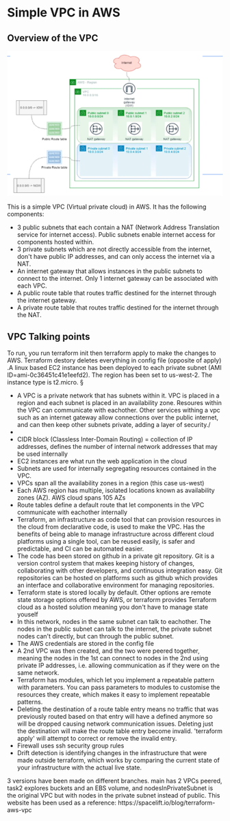 <h1>Simple VPC in AWS</h1>

<h2> Overview of the VPC</h2>

![Image of VPC diagram](vpc_diagram.png)

<p>This is a simple VPC (Virtual private cloud) in AWS. It has the following components:
<ul>
<li>3 public subnets that each contain a NAT (Network Address Translation service for internet access). Public subnets enable internet access for components hosted within.</li>
<li>3 private subnets which are not directly accessible from the internet, don't have public IP addresses, and can only access the internet via a NAT. </li>
<li>An internet gateway that allows instances in the public subnets to connect to the internet. Only 1 internet gateway can be associated with each VPC.</li>
<li>A public route table that routes traffic destined for the internet through the internet gateway.</li>
<li>A private route table that routes traffic destined for the internet through the NAT.</li>
</ul>

<h2>VPC Talking points</h2>
To run, you run terraform init then terraform apply to make the changes to AWS. Terraform destory deletes everything in config file (opposite of apply)
.A linux based EC2 instance has been deployed to each private subnet (AMI ID=ami-0c36451c41e1eefd2). The region has been set to us-west-2. The instance type is t2.micro. §
<ul>
<li>A VPC is a private network that has subnets within it. VPC is placed in a region and each subnet is placed in an availability zone. Resoures within the VPC can communicate with eachother. Other services withing a vpc such as an internet gateway allow connections over the public internet, and can then keep other subnets private, adding a layer of security./<li>
<li>CIDR block (Classless Inter-Domain Routing) = collection of IP addresses, defines the number of internal network addresses that may be used internally</li>
<li>EC2 instances are what run the web application in the cloud</li>
<li>Subnets are used for internally segregating resources contained in the VPC.</li>
<li>VPCs span all the availability zones in a region (this case us-west)</li>
<li>Each AWS region has multiple, isolated locations known as availability zones (AZ). AWS cloud spans 105 AZs</li>
<li>Route tables define a default route that let components in the VPC communicate with eachother internally</li>
<li>Terraform, an infrastructure as code tool that can provision resources in the cloud from declarative code, is used to make the VPC. Has the benefits of being able to manage infrastructure across different cloud platforms using a single tool, can be reused easily, is safer and predictable, and CI can be automated easier. </li>
<li>The code has been stored on github in a private git repository. Git is a version control system that makes keeping history of changes, collaborating with other developers, and continuous integration easy. Git repositories can be hosted on platforms such as github which provides an interface and collaborative environment for managing repositories.</li>
<li>Terraform state is stored locally by default. Other options are remote state storage options offered by AWS, or terraform provides Terraform cloud as a hosted solution meaning you don't have to manage state youself</li>
<li>In this network, nodes in the same subnet can talk to eachother. The nodes in the public subnet can talk to the internet, the private subnet nodes can't directly, but can through the public subnet.</li>
<li>The AWS credentials are stored in the config file</li>
<li>A 2nd VPC was then created, and the two were peered together, meaning the nodes in the 1st can connect to nodes in the 2nd using private IP addresses, i.e. allowing communication as if they were on the same network. </li>
<li>Terraform has modules, which let you implement a repeatable pattern with parameters. You can pass parameters to modules to customise the resources they create, which makes it easy to implement repeatable patterns.</li>
<li>Deleting the destination of a route table entry means no traffic that was previously routed based on that entry will have a defined anymore so will be dropped causing network communication issues. Deleting just the destination will make the route table entry become invalid. 'terraform apply' will attempt to correct or remove the invalid entry.</li>
<li>Firewall uses ssh security group rules</li>
<li>Drift detection is identifying changes in the infrastructure that were made outside terraform, which works by comparing the current state of your infrastructure with the actual live state.</li>
</ul>
3 versions have been made on different branches. main has 2 VPCs peered, task2 explores buckets and an EBS volume, and nodesInPrivateSubnet is the original VPC but with nodes in the private subnet instead of public.
This website has been used as a reference: https://spacelift.io/blog/terraform-aws-vpc